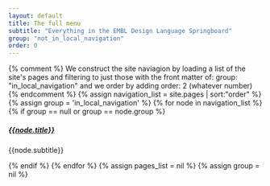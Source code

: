 ```yaml
---
layout: default
title: The full menu
subtitle: "Everything in the EMBL Design Language Springboard"
group: "not_in_local_navigation"
order: 0
---
```

{% comment %}
We construct the site naviagion by loading a list of the site's pages
and filtering to just those with the front matter of:
  group: "in_local_navigation"
and we order by adding
  order: 2 (whatever number)
{% endcomment %}
{% assign navigation_list = site.pages | sort:"order" %}
{% assign group = 'in_local_navigation' %}
{% for node in navigation_list %}
  {% if group == null or group == node.group %}
  <h5><strong><a href="{{ site.baseurl }}{{node.url}}">{{node.title}}</a></strong></h5>
  <p>{{node.subtitle}}</p>
  {% endif %}
{% endfor %}
{% assign pages_list = nil %}
{% assign group = nil %}
